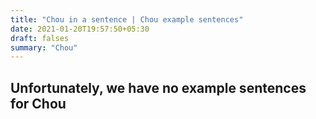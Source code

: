 ```yaml
---
title: "Chou in a sentence | Chou example sentences"
date: 2021-01-20T19:57:50+05:30
draft: falses
summary: "Chou"
---
```

## Unfortunately, we have no example sentences for Chou                 
